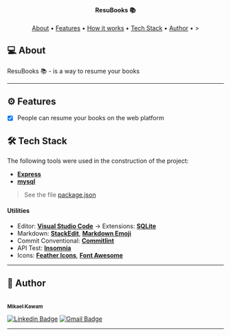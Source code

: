 </p>
<h1 align="center">

</h1>

<h4 align="center"> 
	ResuBooks 📚
</h4>

<p align="center">
 <a href="#about">About</a> •
 <a href="#features">Features</a> •
 <a href="#how-it-works">How it works</a> • 
 <a href="#tech-stack">Tech Stack</a> • 
 <a href="#author">Author</a> • 
>
</p>

## 💻 About

ResuBooks 📚 - is a way to resume your books


---

## ⚙️ Features

- [x] People can resume your books on the web platform 



## 🛠 Tech Stack

The following tools were used in the construction of the project:


- **[Express](https://expressjs.com/)**
- **[mysql](https://www.mysql.com)**

> See the file [package.json](https://github.com/MikaelKawam/ResuBooks/blob/main/package.json)
#### [](https://github.com/tgmarinho/Ecoleta#utilit%C3%A1rios)**Utilities**

- Editor: **[Visual Studio Code](https://code.visualstudio.com/)** → Extensions: **[SQLite](https://marketplace.visualstudio.com/items?itemName=alexcvzz.vscode-sqlite)**
- Markdown: **[StackEdit](https://stackedit.io/)**, **[Markdown Emoji](https://gist.github.com/rxaviers/7360908)**
- Commit Conventional: **[Commitlint](https://github.com/conventional-changelog/commitlint)**
- API Test: **[Insomnia](https://insomnia.rest/)**
- Icons: **[Feather Icons](https://feathericons.com/)**, **[Font Awesome](https://fontawesome.com/)**

---

## 🦸 Author

<a href="https://www.linkedin.com/in/mikaeldev/">
 
 <br />
 <sub><b>Mikael Kawam</b></sub></a> 
 <br />

[![Linkedin Badge](https://img.shields.io/badge/-Mikael-blue?style=flat-square&logo=Linkedin&logoColor=white&link=https://www.linkedin.com/in/mikaeldev/)](https://www.linkedin.com/in/mikaeldev/)
[![Gmail Badge](https://img.shields.io/badge/-mikaelkawam.dev@gmail.com-c14438?style=flat-square&logo=Gmail&logoColor=white&link=mailto:mikaelkawam.dev@gmail.com)](mailto:mikaelkawam.dev@gmail.com)

---
